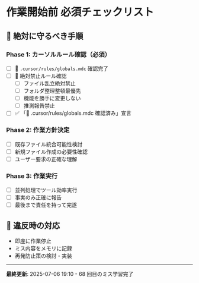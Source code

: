 # 作業開始前 必須チェックリスト

## 🚨 絶対に守るべき手順

### Phase 1: カーソルルール確認（必須）

- [ ] 📖 `.cursor/rules/globals.mdc` 確認完了
- [ ] 🚨 絶対禁止ルール確認
  - [ ] ファイル乱立絶対禁止
  - [ ] フォルダ整理整頓最優先
  - [ ] 機能を勝手に変更しない
  - [ ] 推測報告禁止
- [ ] ✅ 「📖 .cursor/rules/globals.mdc 確認済み」宣言

### Phase 2: 作業方針決定

- [ ] 既存ファイル統合可能性検討
- [ ] 新規ファイル作成の必要性確認
- [ ] ユーザー要求の正確な理解

### Phase 3: 作業実行

- [ ] 並列処理でツール効率実行
- [ ] 事実のみ正確に報告
- [ ] 最後まで責任を持って完遂

## 🔴 違反時の対応

- 即座に作業停止
- ミス内容をメモリに記録
- 再発防止策の検討・実装

---

**最終更新**: 2025-07-06 19:10 - 68 回目のミス学習完了
